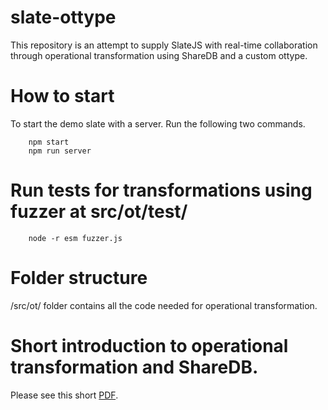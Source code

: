 # slate-ottype
This repository is an attempt to supply SlateJS with real-time collaboration through operational transformation using ShareDB and a custom ottype.

# How to start
To start the demo slate with a server. Run the following two commands.
```
    npm start
    npm run server
```

# Run tests for transformations using fuzzer at src/ot/test/
```
    node -r esm fuzzer.js
```

# Folder structure
/src/ot/ folder contains all the code needed for operational transformation.

# Short introduction to operational transformation and ShareDB.
Please see this short [PDF](/theory.pdf).